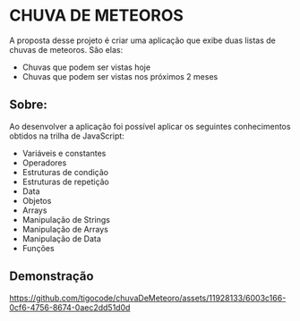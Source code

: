
# CHUVA DE METEOROS

A proposta desse projeto é criar uma aplicação que exibe duas listas de chuvas de meteoros. São elas:
- Chuvas que podem ser vistas hoje
- Chuvas que podem ser vistas nos próximos 2 meses

## Sobre:

Ao desenvolver a aplicação foi possível aplicar os seguintes conhecimentos obtidos na trilha de JavaScript:

 - Variáveis e constantes
 - Operadores
 - Estruturas de condição
 - Estruturas de repetição
 - Data
 - Objetos
 - Arrays
 - Manipulação de Strings
 - Manipulação de Arrays
 - Manipulação de Data 
 - Funções


## Demonstração

https://github.com/tigocode/chuvaDeMeteoro/assets/11928133/6003c166-0cf6-4756-8674-0aec2dd51d0d
